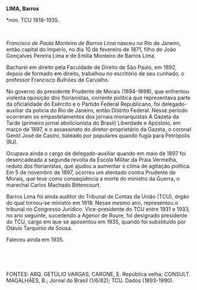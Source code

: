 **LIMA, Barros**

\*min. TCU 1918-1935.

 

*Francisco de Paula Monteiro de Barros Lima* nasceu no Rio de Janeiro,
então capital do Império, no dia 10 de fevereiro de 1871, filho de João
Gonçalves Pereira Lima e de Emília Monteiro de Barros Lima.

Bacharel em direito pela Faculdade de Direito de São Paulo, em 1892,
depois de formado em direito, trabalhou no escritório de seu cunhado, o
professor Francisco Bulhões de Carvalho.

No governo do presidente Prudente de Morais (1894-1898), que enfrentou
violenta oposição dos florianistas, corrente política que representava
parte da oficialidade do Exército e o Partido Federal Republicano, foi
delegado-auxiliar da polícia do Rio de Janeiro, então Distrito Federal.
Nesse período ocorreram os empastelamentos dos jornais monarquistas A
Gazeta da Tarde (primeiro jornal abolicionista do Brasil) Liberdade e
Apóstolo, em março de 1897, e o assassinato do diretor-proprietário da
Gazeta, o coronel Gentil José de Castro, baleado por populares quando
fugia para Petrópolis (RJ).

Ocupava ainda o cargo de delegado-auxiliar quando em maio de 1897 foi
desencadeada a segunda revolta da Escola Militar da Praia Vermelha,
reduto dos florianistas, que ajudou a aumentar o clima de agitação
política. Em 5 de novembro de 1897, ocorreu um atentado contra Prudente
de Morais, que teve como conseqüência a morte do ministro da Guerra, o
marechal Carlos Machado Bittencourt.

Barros Lima foi ainda auditor do Tribunal de Contas da União (TCU),
órgão do qual tornou-se ministro em 1918. Nesse mesmo ano, representou o
tribunal no Congresso Jurídico. Vice-presidente do TCU entre 1931 e
1933, no ano seguinte, sucedendo a Agenor de Roure, foi designado
presidente do TCU, cargo em que se aposentou em 1935, quando foi
substituído por Otávio Tarquínio de Sousa.

Faleceu ainda em 1935.

 

 

FONTES: ARQ. GETÚLIO VARGAS; CARONE, E. República velha; CONSULT.
MAGALHÃES, B.; Jornal do Brasil (1/6/82); TCU. Dados (1893-1990).

 
